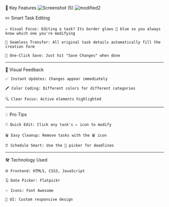 🎯 Key Features
![Screenshot (5)](https://github.com/user-attachments/assets/03e3a483-75e3-44aa-9bd2-d3589c2195e2)
![modified2](https://github.com/user-attachments/assets/b49ce956-f0f1-4106-bd12-19b1a2ef7abc)

✏️ Smart Task Editing

    ✍️ Visual Focus: Editing a task? Its border glows 🔵 blue so you always know which one you're modifying

    🔄 Seamless Transfer: All original task details automatically fill the creation form

    💾 One-Click Save: Just hit "Save Changes" when done
 ---
🎨 Visual Feedback

    ✅ Instant Updates: Changes appear immediately

    🖍️ Color Coding: Different colors for different categories

    🔍 Clear Focus: Active elements highlighted
---
💡 Pro Tips

    🖱️ Quick Edit: Click any task's ✏️ icon to modify

    🗑️ Easy Cleanup: Remove tasks with the 🗑️ icon

    ⏰ Schedule Smart: Use the 📅 picker for deadlines
---
🛠️ Technology Used

    🌐 Frontend: HTML5, CSS3, JavaScript

    🗓️ Date Picker: Flatpickr

    ✨ Icons: Font Awesome

    🎨 UI: Custom responsive design
